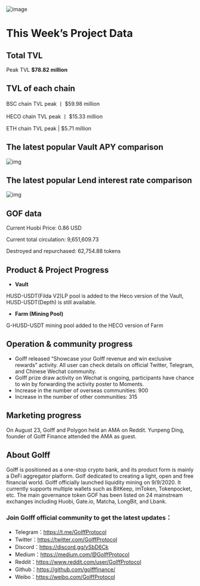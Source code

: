 
![image](http://docs.golff.com/blog/page/830.jpg)

# This Week’s Project Data

## **Total TVL**

Peak TVL **$78.82 million**

## **TVL of each chain**

BSC chain TVL peak 丨 $59.98 million

HECO chain TVL peak 丨 $15.33 million

ETH chain TVL peak | $5.71 million

## The latest popular Vault APY comparison

![img](https://miro.medium.com/max/1050/0*AhRcwQl_zqUVcjtY)

## The latest popular Lend interest rate comparison

![img](https://miro.medium.com/max/1050/0*AVy6Qfr67wNHKCqU)

## **GOF data**

Current Huobi Price: 0.86 USD

Current total circulation: 9,651,609.73

Destroyed and repurchased: 62,754.88 tokens

## Product & Project Progress

- **Vault**

HUSD-USDT(Filda V2)LP pool is added to the Heco version of the Vault, HUSD-USDT(Depth) is still available.

- **Farm (Mining Pool)**

G-HUSD-USDT mining pool added to the HECO version of Farm

## Operation & community progress

- Golff released “Showcase your Golff revenue and win exclusive rewards” activity. All user can check details on official Twitter, Telegram, and Chinese Wechat community.
- Golff prize draw activity on Wechat is ongoing, participants have chance to win by forwarding the activity poster to Moments.
- Increase in the number of overseas communities: 900
- Increase in the number of other communities: 315

## Marketing progress

On August 23, Golff and Polygon held an AMA on Reddit. Yunpeng Ding, founder of Golff Finance attended the AMA as guest.

## About Golff

Golff is positioned as a one-stop crypto bank, and its product form is mainly a DeFi aggregator platform. Golf dedicated to creating a light, open and free financial world. Golff officially launched liquidity mining on 9/9/2020. It currently supports multiple wallets such as BitKeep, imToken, Tokenpocket, etc. The main governance token GOF has been listed on 24 mainstream exchanges including Huobi, Gate.io, Matcha, LongBit, and Lbank.

### **Join Golff official community to get the latest updates：**

- Telegram：https://t.me/GolffProtocol
- Twitter：https://twitter.com/GolffProtocol
- Discord：https://discord.gg/ySbD6Ck
- Medium：https://medium.com/@GolffProtocol
- Reddit：https://www.reddit.com/user/GolffProtocol
- Github：https://github.com/golfffinance/
- Weibo：https://weibo.com/GolffProtocol
